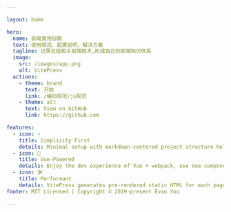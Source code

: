 ```yaml
---

layout: home

hero:
  name: 前端食用指南
  text: 使用规范、配置说明、解决方案
  tagline: 记录总结相关前端技术,形成自己的前端知识体系
  image:
    src: /images/app.png
    alt: VitePress
  actions:
    - theme: brand
      text: 开始
      link: /编码规范/js规范
    - theme: alt
      text: View on GitHub
      link: https://github.com

features:
  - icon: ⚡️
    title: Simplicity First
    details: Minimal setup with markdown-centered project structure helps you focus on writing.
  - icon: 🖖
    title: Vue-Powered
    details: Enjoy the dev experience of Vue + webpack, use Vue components in markdown, and develop custom themes with Vue.
  - icon: 🛠️
    title: Performant
    details: VitePress generates pre-rendered static HTML for each page, and runs as an SPA once a page is loaded.
footer: MIT Licensed | Copyright © 2019-present Evan You

---
```



